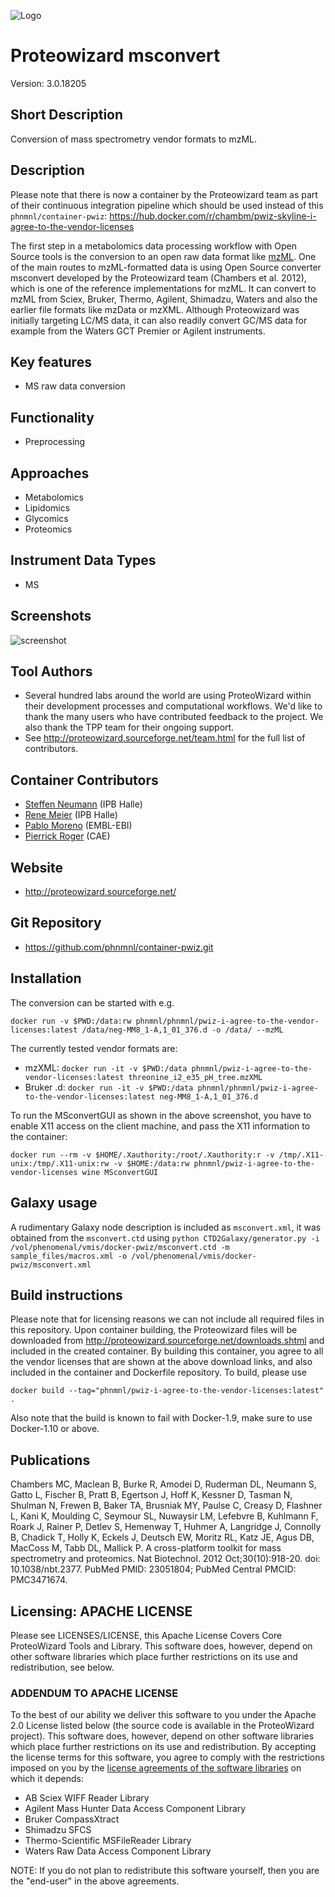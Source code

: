 ![Logo](pwiz-logo.png)

# Proteowizard msconvert
Version: 3.0.18205

## Short Description

Conversion of mass spectrometry vendor formats to mzML.

## Description

Please note that there is now a container by the Proteowizard team
as part of their continuous integration pipeline
which should be used instead of this `phnmnl/container-pwiz`:
https://hub.docker.com/r/chambm/pwiz-skyline-i-agree-to-the-vendor-licenses

The first step in a metabolomics data processing workflow with Open
Source tools is the conversion to an open raw data format like
[mzML](https://github.com/HUPO-PSI/mzML/). One of the main routes to mzML-formatted data is using Open Source converter
msconvert developed by the Proteowizard team (Chambers et al. 2012),
which is one of the reference implementations for mzML. It can convert
to mzML from Sciex, Bruker, Thermo, Agilent, Shimadzu, Waters
and also the earlier file formats like mzData or mzXML.
Although Proteowizard was initially targeting LC/MS data, it can also readily
convert GC/MS data for example from the Waters GCT Premier or Agilent instruments.

## Key features
- MS raw data conversion

## Functionality
- Preprocessing

## Approaches
- Metabolomics
- Lipidomics
- Glycomics
- Proteomics

## Instrument Data Types
- MS

## Screenshots
![screenshot](MSconvertGUI.png)

## Tool Authors
- Several hundred labs around the world are using ProteoWizard within their development processes and computational workflows. We'd like to thank the many users who have contributed feedback to the project. We also thank the TPP team for their ongoing support.
- See http://proteowizard.sourceforge.net/team.html for the full list of contributors.

## Container Contributors
- [Steffen Neumann](https://github.com/sneumann) (IPB Halle)
- [Rene Meier](https://github.com/meier-rene) (IPB Halle)
- [Pablo Moreno](https://github.com/pcm32) (EMBL-EBI)
- [Pierrick Roger](https://github.com/pkrog) (CAE)

## Website
- http://proteowizard.sourceforge.net/

## Git Repository
- https://github.com/phnmnl/container-pwiz.git

## Installation

The conversion can be started with e.g.

`docker run -v $PWD:/data:rw phnmnl/phnmnl/pwiz-i-agree-to-the-vendor-licenses:latest /data/neg-MM8_1-A,1_01_376.d -o /data/ --mzML`

The currently tested vendor formats are:

* mzXML: `docker run -it -v $PWD:/data phnmnl/pwiz-i-agree-to-the-vendor-licenses:latest threonine_i2_e35_pH_tree.mzXML`
* Bruker .d: `docker run -it -v $PWD:/data phnmnl/phnmnl/pwiz-i-agree-to-the-vendor-licenses:latest neg-MM8_1-A,1_01_376.d`

To run the MSconvertGUI as shown in the above screenshot, you have to enable X11 access on the client machine, and pass the X11 information to the container:

`docker run --rm -v $HOME/.Xauthority:/root/.Xauthority:r -v /tmp/.X11-unix:/tmp/.X11-unix:rw -v $HOME:/data:rw phnmnl/pwiz-i-agree-to-the-vendor-licenses wine MSconvertGUI`

## Galaxy usage

A rudimentary Galaxy node description is included as `msconvert.xml`,
it was obtained from the `msconvert.ctd` using
`python CTD2Galaxy/generator.py -i /vol/phenomenal/vmis/docker-pwiz/msconvert.ctd -m sample_files/macros.xml -o /vol/phenomenal/vmis/docker-pwiz/msconvert.xml`


## Build instructions

Please note that for licensing reasons we can not include all required
files in this repository. Upon container building, the Proteowizard files
will be downloaded from http://proteowizard.sourceforge.net/downloads.shtml and included
in the created container. By building this container, you agree
to all the vendor licenses that are shown at the above download links,
and also included in the container and Dockerfile repository. To build, please use

`docker build --tag="phnmnl/pwiz-i-agree-to-the-vendor-licenses:latest" .`

Also note that the build is known to fail with Docker-1.9, make sure to use Docker-1.10 or above.

## Publications

Chambers MC, Maclean B, Burke R, Amodei D, Ruderman DL, Neumann S, Gatto L,
Fischer B, Pratt B, Egertson J, Hoff K, Kessner D, Tasman N, Shulman N, Frewen B,
Baker TA, Brusniak MY, Paulse C, Creasy D, Flashner L, Kani K, Moulding C,
Seymour SL, Nuwaysir LM, Lefebvre B, Kuhlmann F, Roark J, Rainer P, Detlev S,
Hemenway T, Huhmer A, Langridge J, Connolly B, Chadick T, Holly K, Eckels J,
Deutsch EW, Moritz RL, Katz JE, Agus DB, MacCoss M, Tabb DL, Mallick P. A
cross-platform toolkit for mass spectrometry and proteomics. Nat Biotechnol. 2012
Oct;30(10):918-20. doi: 10.1038/nbt.2377. PubMed PMID: 23051804; PubMed Central
PMCID: PMC3471674.

## Licensing: APACHE LICENSE
Please see LICENSES/LICENSE, this Apache License Covers Core ProteoWizard Tools and Library. This software does, however, depend on other software libraries which place further restrictions on its use and redistribution, see below.

### ADDENDUM TO APACHE LICENSE

To the best of our ability we deliver this software to you under the Apache 2.0 License listed below (the source code is available in the ProteoWizard project). This software does, however, depend on other software libraries which place further restrictions on its use and redistribution. By accepting the license terms for this software, you agree to comply with the restrictions imposed on you by the
[license agreements of the software libraries](LICENSES/VENDORLICENSES.html)
 on which it depends:

* AB Sciex WIFF Reader Library
* Agilent Mass Hunter Data Access Component Library
* Bruker CompassXtract
* Shimadzu SFCS
* Thermo-Scientific MSFileReader Library
* Waters Raw Data Access Component Library

NOTE: If you do not plan to redistribute this software yourself, then you are the "end-user" in the above agreements.
